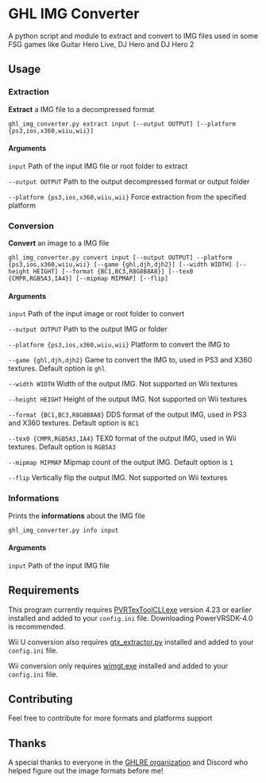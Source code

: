 # GHL IMG Converter
A python script and module to extract and convert to IMG files used in some FSG games like Guitar Hero Live, DJ Hero and DJ Hero 2

## Usage
### Extraction
**Extract** a IMG file to a decompressed format

```
ghl_img_converter.py extract input [--output OUTPUT] [--platform {ps3,ios,x360,wiiu,wii}]
```

#### Arguments
`input` Path of the input IMG file or root folder to extract

`--output OUTPUT` Path to the output decompressed format or output folder

`--platform {ps3,ios,x360,wiiu,wii}` Force extraction from the specified platform

### Conversion
**Convert** an image to a IMG file

```
ghl_img_converter.py convert input [--output OUTPUT] --platform {ps3,ios,x360,wiiu,wii} [--game {ghl,djh,djh2}] [--width WIDTH] [--height HEIGHT] [--format {BC1,BC3,R8G8B8A8}] [--tex0 {CMPR,RGB5A3,IA4}] [--mipmap MIPMAP] [--flip]
```

#### Arguments
`input` Path of the input image or root folder to convert

`--output OUTPUT` Path to the output IMG or folder

`--platform {ps3,ios,x360,wiiu,wii}` Platform to convert the IMG to

`--game {ghl,djh,djh2}` Game to convert the IMG to, used in PS3 and X360 textures. Default option is `ghl`

`--width WIDTH` Width of the output IMG.  Not supported on Wii textures

`--height HEIGHT` Height of the output IMG.  Not supported on Wii textures

`--format {BC1,BC3,R8G8B8A8}` DDS format of the output IMG, used in PS3 and X360 textures. Default option is `BC1`

`--tex0 {CMPR,RGB5A3,IA4}` TEX0 format of the output IMG, used in Wii textures. Default option is `RGB5A3`

`--mipmap MIPMAP` Mipmap count of the output IMG. Default option is `1`

`--flip` Vertically flip the output IMG. Not supported on Wii textures

### Informations
Prints the **informations** about the IMG file

```
ghl_img_converter.py info input
```

#### Arguments
`input` Path of the input IMG file

## Requirements
This program currently requires [PVRTexToolCLI.exe](https://www.imgtec.com/developers/powervr-sdk-tools/legacy-downloads/) version 4.23 or earlier installed and added to your `config.ini` file. Downloading PowerVRSDK-4.0 is recommended.

Wii U conversion also requires [gtx_extractor.py](https://github.com/aboood40091/GTX-Extractor) installed and added to your `config.ini` file.

Wii conversion only requires [wimgt.exe](https://szs.wiimm.de/wimgt/) installed and added to your `config.ini` file.

## Contributing
Feel free to contribute for more formats and platforms support

## Thanks
A special thanks to everyone in the [GHLRE organization](https://github.com/ghlre) and Discord who helped figure out the image formats before me!